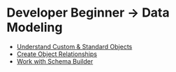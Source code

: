 # Developer Beginner -> Data Modeling

- [Understand Custom & Standard Objects](/Developer-Beginner/Data-Modeling/Understand-Custom-and-Standard-Objects/work.md)
- [Create Object Relationships](/Developer-Beginner/Data-Modeling/Create-Object-Relationships/work.md)
- [Work with Schema Builder](/Developer-Beginner/Data-Modeling/Work-with-Schema-Builder/work.md)
